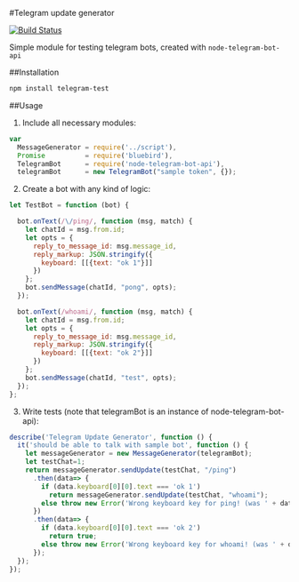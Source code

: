 #Telegram update generator

[![Build Status](https://travis-ci.org/jehy/telegram-test.svg?branch=master)](https://travis-ci.org/jehy/telegram-test)

Simple module for testing telegram bots, created with `node-telegram-bot-api`

##Installation
```bash
npm install telegram-test
```

##Usage

1. Include all necessary modules:
```js
var
  MessageGenerator = require('../script'),
  Promise          = require('bluebird'),
  TelegramBot      = require('node-telegram-bot-api'),
  telegramBot      = new TelegramBot("sample token", {});
```

2. Create a bot with any kind of logic:
```js
let TestBot = function (bot) {

  bot.onText(/\/ping/, function (msg, match) {
    let chatId = msg.from.id;
    let opts = {
      reply_to_message_id: msg.message_id,
      reply_markup: JSON.stringify({
        keyboard: [[{text: "ok 1"}]]
      })
    };
    bot.sendMessage(chatId, "pong", opts);
  });

  bot.onText(/whoami/, function (msg, match) {
    let chatId = msg.from.id;
    let opts = {
      reply_to_message_id: msg.message_id,
      reply_markup: JSON.stringify({
        keyboard: [[{text: "ok 2"}]]
      })
    };
    bot.sendMessage(chatId, "test", opts);
  });
};
```
3. Write tests (note that telegramBot is an instance of node-telegram-bot-api):
```js
describe('Telegram Update Generator', function () {
  it('should be able to talk with sample bot', function () {
    let messageGenerator = new MessageGenerator(telegramBot);
    let testChat=1;
    return messageGenerator.sendUpdate(testChat, "/ping")
      .then(data=> {
        if (data.keyboard[0][0].text === 'ok 1')
          return messageGenerator.sendUpdate(testChat, "whoami");
        else throw new Error('Wrong keyboard key for ping! (was ' + data.keyboard[0][0].text + ')')
      })
      .then(data=> {
        if (data.keyboard[0][0].text === 'ok 2')
          return true;
        else throw new Error('Wrong keyboard key for whoami! (was ' + data.keyboard[0][0].text + ')')
      });
  });
});
```